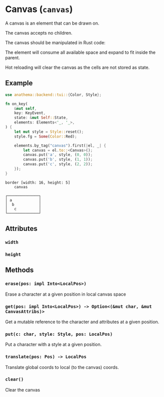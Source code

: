 # Canvas (`canvas`)

A canvas is an element that can be drawn on.

The canvas accepts no children.

The canvas should be manipulated in Rust code:

The element will consume all available space and expand to fit inside the
parent.

Hot reloading will clear the canvas as the cells are not stored as state.

## Example

```rust
use anathema::backend::tui::{Color, Style};

fn on_key(
    &mut self,
    key: KeyEvent,
    state: &mut Self::State,
    elements: Elements<'_, '_>,
) {
    let mut style = Style::reset();
    style.fg = Some(Color::Red);

    elements.by_tag("canvas").first(|el, _| {
        let canvas = el.to::<Canvas>();
        canvas.put('a', style, (0, 0));
        canvas.put('b', style, (1, 1));
        canvas.put('c', style, (2, 2));
    });
}
```

```
border [width: 16, height: 5]
    canvas
```
```
┌──────────────┐
│ a            │
│  b           │
│   c          │
└──────────────┘
```

## Attributes

### `width`

### `height`

## Methods

### `erase(pos: impl Into<LocalPos>)`

Erase a character at a given position in local canvas space

### `get(pos: impl Into<LocalPos>) -> Option<(&mut char, &mut CanvasAttribs)>`

Get a mutable reference to the character and attributes at a given position.

### `put(c: char, style: Style, pos: LocalPos)`

Put a character with a style at a given position.

### `translate(pos: Pos) -> LocalPos`

Translate global coords to local (to the canvas) coords.

### `clear() `

Clear the canvas
